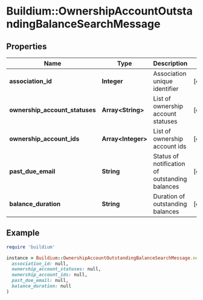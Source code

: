# Buildium::OwnershipAccountOutstandingBalanceSearchMessage

## Properties

| Name | Type | Description | Notes |
| ---- | ---- | ----------- | ----- |
| **association_id** | **Integer** | Association unique identifier | [optional] |
| **ownership_account_statuses** | **Array&lt;String&gt;** | List of ownership account statuses | [optional] |
| **ownership_account_ids** | **Array&lt;Integer&gt;** | List of ownership account ids | [optional] |
| **past_due_email** | **String** | Status of notification of outstanding balances | [optional] |
| **balance_duration** | **String** | Duration of outstanding balances | [optional] |

## Example

```ruby
require 'buildium'

instance = Buildium::OwnershipAccountOutstandingBalanceSearchMessage.new(
  association_id: null,
  ownership_account_statuses: null,
  ownership_account_ids: null,
  past_due_email: null,
  balance_duration: null
)
```

